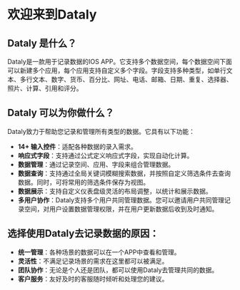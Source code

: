 # 欢迎来到Dataly
## Dataly 是什么？
Dataly是一款用于记录数据的IOS APP。它支持多个数据空间，每个数据空间下面可以新建多个应用，每个应用支持自定义多个字段。字段支持多种类型，如单行文本、多行文本、数字、货币、百分比、网址、电话、邮箱、日期、重复、选择器、照片、计算、引用和评分。

## Dataly 可以为你做什么？
Dataly致力于帮助您记录和管理所有类型的数据。它具有以下功能：

- **14+ 输入控件**：适配各种数据的录入需求。
- **响应式字段**：支持通过公式定义响应式字段，实现自动化计算。
- **数据管理**：通过记录空间、应用、字段来组合管理数据。
- **数据查询**：支持通过全局关键词模糊搜索数据，并按照自定义筛选条件去查询数据。同时，可将常用的筛选条件保存为视图。
- **数据展示**：支持自定义仪表盘级灵活的布局调整，以统计和展示数据。
- **多用户协作**：Dataly支持多个用户共同管理数据。您可以邀请用户共同管理记录空间，对用户设置数据管理权限，并在用户更新数据后收到及时通知。

## 选择使用Dataly去记录数据的原因：

- **统一管理**：各种场景的数据可以在一个APP中查看和管理。
- **灵活性**：不满足记录场景的需求在这里都可以被满足。
- **团队协作**：无论是个人还是团队，都可以使用Dataly去管理共同的数据。
- **客户服务**：友好及时的客服随时倾听和处理您的建议。